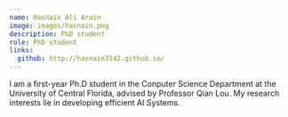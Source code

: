 ```yaml
---
name: Hasnain Ali Arain
image: images/hasnain.png
description: PhD student
role: PhD student
links:
  github: http://hasnain3142.github.io/
---
```


I am a first-year Ph.D student in the Conputer Science Department at the University of Central Florida, advised by Professor Qian Lou. My research interests lie in developing efficient AI Systems.
